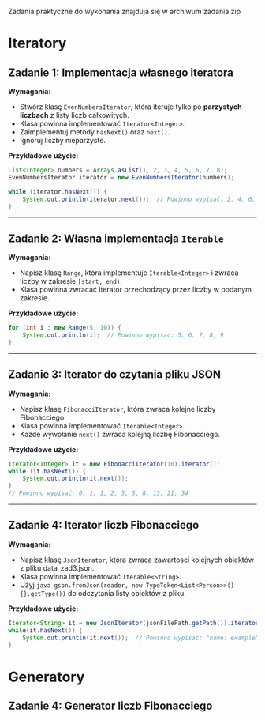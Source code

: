 Zadania praktyczne do wykonania znajduja się w archiwum zadania.zip

# Iteratory

## Zadanie 1: Implementacja własnego iteratora

**Wymagania:**
- Stwórz klasę `EvenNumbersIterator`, która iteruje tylko po **parzystych liczbach** z listy liczb całkowitych.
- Klasa powinna implementować `Iterator<Integer>`.
- Zaimplementuj metody `hasNext()` oraz `next()`.
- Ignoruj liczby nieparzyste.

**Przykładowe użycie:**
```java
List<Integer> numbers = Arrays.asList(1, 2, 3, 4, 5, 6, 7, 8);
EvenNumbersIterator iterator = new EvenNumbersIterator(numbers);

while (iterator.hasNext()) {
    System.out.println(iterator.next());  // Powinno wypisać: 2, 4, 6, 8
}
```

---

## Zadanie 2: Własna implementacja `Iterable`

**Wymagania:**
- Napisz klasę `Range`, która implementuje `Iterable<Integer>` i zwraca liczby w zakresie `[start, end)`.
- Klasa powinna zwracać iterator przechodzący przez liczby w podanym zakresie.

**Przykładowe użycie:**
```java
for (int i : new Range(5, 10)) {
    System.out.println(i);  // Powinno wypisać: 5, 6, 7, 8, 9
}
```
---

## Zadanie 3: Iterator do czytania pliku JSON

**Wymagania:**
- Napisz klasę `FibonacciIterator`, która zwraca kolejne liczby Fibonacciego.
- Klasa powinna implementować `Iterable<Integer>`.
- Każde wywołanie `next()` zwraca kolejną liczbę Fibonacciego.

**Przykładowe użycie:**
```java
Iterator<Integer> it = new FibonacciIterator(10).iterator();
while (it.hasNext()) {
    System.out.println(it.next());  
}
// Powinno wypisać: 0, 1, 1, 2, 3, 5, 8, 13, 21, 34
```
---

## Zadanie 4: Iterator liczb Fibonacciego

**Wymagania:**
- Napisz klasę `JsonIterator`, która zwraca zawartosci kolejnych obiektów z pliku data_zad3.json.
- Klasa powinna implementować `Iterable<String>`.
- Użyj ```java gson.fromJson(reader, new TypeToken<List<Person>>() {}.getType())``` do odczytania listy obiektów z pliku.

**Przykładowe użycie:**
```java
Iterator<String> it = new JsonIterator(jsonFilePath.getPath()).iterator();
while(it.hasNext()) {
    System.out.println(it.next());  // Powinno wypisać: "name: exampleName age: exampleAge city: exampleCity"
}
```
# Generatory

## Zadanie 4: Generator liczb Fibonacciego

